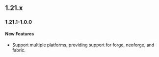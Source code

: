 ## 1.21.x
### 1.21.1-1.0.0
#### New Features
* Support multiple platforms, providing support for forge, neoforge, and fabric.